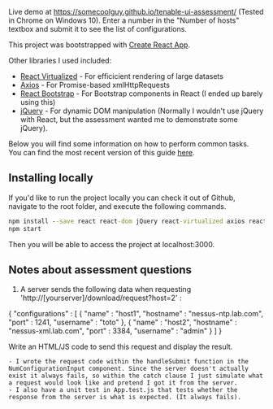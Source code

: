 Live demo at https://somecoolguy.github.io/tenable-ui-assessment/ (Tested in Chrome on Windows 10). Enter a number in the "Number of hosts" textbox and submit it to see the list of configurations.

This project was bootstrapped with [Create React App](https://github.com/facebookincubator/create-react-app).

Other libraries I used included:
- [React Virtualized](https://github.com/bvaughn/react-virtualized) - For efficicient rendering of large datasets
- [Axios](https://www.npmjs.com/package/axios) - For Promise-based xmlHttpRequests
- [React Bootstrap](https://react-bootstrap.github.io) - For Bootstrap components in React (I ended up barely using this)
- [jQuery](https://www.npmjs.com/package/jquery) - For dynamic DOM manipulation (Normally I wouldn't use jQuery with React, but the assessment wanted me to demonstrate some jQuery).

Below you will find some information on how to perform common tasks.<br>
You can find the most recent version of this guide [here](https://github.com/facebookincubator/create-react-app/blob/master/packages/react-scripts/template/README.md).

## Installing locally
If you'd like to run the project locally you can check it out of Github, navigate to the root folder, and execute the following commands.
```cmd
npm install --save react react-dom jQuery react-virtualized axios react-bootstrap
npm start
```
Then you will be able to access the project at localhost:3000.

## Notes about assessment questions
1) A server sends the following data when requesting 'http://[yourserver]/download/request?host=2'  :

{
"configurations" : [
     {
        "name" : "host1",
        "hostname" : "nessus-ntp.lab.com",
        "port" : 1241,
        "username" : "toto"
     },
     {
        "name" : "host2",
        "hostname" : "nessus-xml.lab.com",
        "port" : 3384,
        "username" : "admin"
     }
 ]
}

Write an HTML/JS code to send this request and display the result.

```
- I wrote the request code within the handleSubmit function in the NumConfigurationInput component. Since the server doesn't actually exist it always fails, so within the catch clause I just simulate what a request would look like and pretend I got it from the server.
- I also have a unit test in App.test.js that tests whether the response from the server is what is expected. (It always fails).
```

